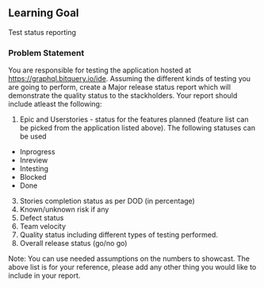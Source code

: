 ## Learning Goal
Test status reporting

### Problem Statement
You are responsible for testing the application hosted at https://graphql.bitquery.io/ide. Assuming the different kinds of testing you are going to perform, create a Major release status report which will demonstrate the quality status to the stackholders. Your report should include atleast the following:
1) Epic and Userstories - status for the features planned (feature list can be picked from the application listed above). The following statuses can be used 
- Inprogress
- Inreview
- Intesting
- Blocked
- Done
3) Stories completion status as per DOD (in percentage)
4) Known/unknown risk if any
5) Defect status
6) Team velocity
7) Quality status including different types of testing performed.
8) Overall release status (go/no go)

Note: You can use needed assumptions on the numbers to showcast. The above list is for your reference, please add any other thing you would like to include in your report.
